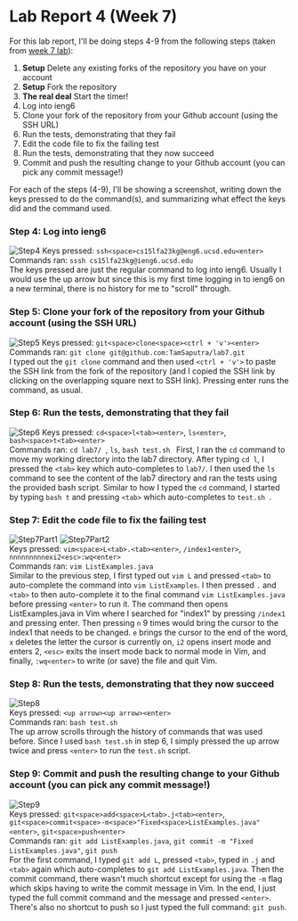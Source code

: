 # Lab Report 4 (Week 7)
For this lab report, I'll be doing steps 4-9 from the following steps (taken from [week 7 lab](https://ucsd-cse15l-f23.github.io/week/week7/#baseline)):

1. **Setup** Delete any existing forks of the repository you have on your account
2. **Setup** Fork the repository
3. **The real deal** Start the timer!
4. Log into ieng6
5. Clone your fork of the repository from your Github account (using the SSH URL)
6. Run the tests, demonstrating that they fail
7. Edit the code file to fix the failing test
8. Run the tests, demonstrating that they now succeed
9. Commit and push the resulting change to your Github account (you can pick any commit message!)

   
For each of the steps (4-9), I'll be showing a screenshot, writing down the keys pressed to do the command(s), and summarizing what effect the keys did and the command used.
  
### Step 4: Log into ieng6
![Step4](https://github.com/TamSaputra/cse15l-lab-reports/assets/112127930/74611eb0-f009-4f20-a772-f357cac9d815)
Keys pressed: ```ssh<space>cs15lfa23kg@eng6.ucsd.edu<enter>```  
Commands ran: ```sssh cs15lfa23kg@ieng6.ucsd.edu```  
The keys pressed are just the regular command to log into ieng6. Usually I would use the up arrow but since this is my first time logging in to ieng6 on a new terminal, there is no history for me to "scroll" through.
  
### Step 5: Clone your fork of the repository from your Github account (using the SSH URL)
![Step5](https://github.com/TamSaputra/cse15l-lab-reports/assets/112127930/18bb84f4-63a3-48f4-8ab6-b4c38ebb04be)
Keys pressed: ```git<space>clone<space><ctrl + 'v'><enter>```  
Commands ran: ```git clone git@github.com:TamSaputra/lab7.git```  
I typed out the ```git clone``` command and then used ```<ctrl + 'v'>``` to paste the SSH link from the fork of the repository (and I copied the SSH link by clicking on the overlapping square next to SSH link). Pressing enter runs the command, as usual.
  
### Step 6: Run the tests, demonstrating that they fail
![Step6](https://github.com/TamSaputra/cse15l-lab-reports/assets/112127930/f5dff59a-9249-46ff-833e-1841b66da517)
Keys pressed: ```cd<space>l<tab><enter>```, ```ls<enter>```, ```bash<space>t<tab><enter>```  
Commands ran: ```cd lab7/ ```, ```ls```, ```bash test.sh ```
First, I ran the ```cd``` command to move my working directory into the lab7 directory. After typing ```cd l```, I pressed the ```<tab>``` key which auto-completes to ```lab7/```. I then used the ```ls``` command to see the content of the lab7 directory and ran the tests using the provided bash script. Similar to how I typed the ```cd``` command, I started by typing ```bash t``` and pressing ```<tab>``` which auto-completes to ```test.sh ```.
  
### Step 7: Edit the code file to fix the failing test
![Step7Part1](https://github.com/TamSaputra/cse15l-lab-reports/assets/112127930/92991d84-01e2-4f17-ba3c-294923b6304f)
![Step7Part2](https://github.com/TamSaputra/cse15l-lab-reports/assets/112127930/bedbf0c7-afbc-48f9-8416-571266ce515c)  
Keys pressed: ```vim<space>L<tab>.<tab><enter>```, ```/index1<enter>```, ```nnnnnnnnnexi2<esc>:wq<enter>```  
Commands ran: ```vim ListExamples.java```  
Similar to the previous step, I first typed out ```vim L``` and pressed ```<tab>``` to auto-complete the command into ```vim ListExamples```. I then pressed `.` and `<tab>` to then auto-complete it to the final command `vim ListExamples.java` before pressing `<enter>` to run it. The command then opens ListExamples.java in Vim where I searched for "index1" by pressing `/index1` and pressing enter. Then pressing `n` 9 times would bring the cursor to the index1 that needs to be changed. `e` brings the cursor to the end of the word, `x` deletes the letter the cursor is currently on, `i2` opens insert mode and enters 2, `<esc>` exits the insert mode back to normal mode in Vim, and finally, `:wq<enter>` to write (or save) the file and quit Vim.
  
### Step 8: Run the tests, demonstrating that they now succeed
![Step8](https://github.com/TamSaputra/cse15l-lab-reports/assets/112127930/f39adf68-2020-41a8-8394-92c530a499d9)  
Keys pressed: `<up arrow><up arrow><enter>`  
Commands ran: `bash test.sh `  
The up arrow scrolls through the history of commands that was used before. Since I used `bash test.sh` in step 6, I simply pressed the up arrow twice and press `<enter>` to run the `test.sh` script.

### Step 9: Commit and push the resulting change to your Github account (you can pick any commit message!)
![Step9](https://github.com/TamSaputra/cse15l-lab-reports/assets/112127930/976c15e0-7aec-4c63-89eb-f2977b7af8b1)  
Keys pressed: `git<space>add<space>L<tab>.j<tab><enter>`, `git<space>commit<space>-m<space>"Fixed<space>ListExamples.java"<enter>`, `git<space>push<enter>`  
Commands ran: `git add ListExamples.java`, `git commit -m "Fixed ListExamples.java"`, `git push`  
For the first command, I typed `git add L`, pressed `<tab>`, typed in `.j` and `<tab>` again which auto-completes to `git add ListExamples.java`. Then the commit command, there wasn't much shortcut except for using the `-m` flag which skips having to write the commit message in Vim. In the end, I just typed the full commit command and the message and pressed `<enter>`. There's also no shortcut to push so I just typed the full command: `git push`.
